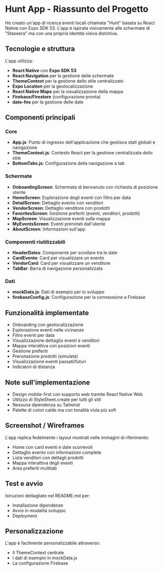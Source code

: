 # Hunt App - Riassunto del Progetto

Ho creato un'app di ricerca eventi locali chiamata "Hunt" basata su React Native con Expo SDK 53. L'app è ispirata visivamente alle schermate di "Staseera" ma con una propria identità visiva distintiva.

## Tecnologie e struttura

L'app utilizza:
- **React Native** con **Expo SDK 53**
- **React Navigation** per la gestione delle schermate
- **ThemeContext** per la gestione dello stile centralizzato
- **Expo Location** per la geolocalizzazione
- **React Native Maps** per la visualizzazione della mappa
- **Firebase/Firestore** (configurazione pronta)
- **date-fns** per la gestione delle date

## Componenti principali

### Core
- **App.js**: Punto di ingresso dell'applicazione che gestisce stati globali e navigazione
- **ThemeContext.js**: Contesto React per la gestione centralizzata dello stile
- **BottomTabs.js**: Configurazione della navigazione a tab

### Schermate
- **OnboardingScreen**: Schermata di benvenuto con richiesta di posizione utente
- **HomeScreen**: Esplorazione degli eventi con filtro per data
- **DetailScreen**: Dettaglio evento con venditori
- **VendorScreen**: Dettaglio venditore con prodotti
- **FavoritesScreen**: Gestione preferiti (eventi, venditori, prodotti)
- **MapScreen**: Visualizzazione eventi sulla mappa
- **MyEventsScreen**: Eventi prenotati dall'utente
- **AboutScreen**: Informazioni sull'app

### Componenti riutilizzabili
- **HeaderDates**: Componente per scrollare tra le date
- **CardEvento**: Card per visualizzare un evento
- **VendorCard**: Card per visualizzare un venditore
- **TabBar**: Barra di navigazione personalizzata

### Dati
- **mockData.js**: Dati di esempio per lo sviluppo
- **firebaseConfig.js**: Configurazione per la connessione a Firebase

## Funzionalità implementate
- Onboarding con geolocalizzazione
- Esplorazione eventi nelle vicinanze
- Filtro eventi per data
- Visualizzazione dettaglio eventi e venditori
- Mappa interattiva con posizioni eventi
- Gestione preferiti
- Prenotazione prodotti (simulata)
- Visualizzazione eventi passati/futuri
- Indicatori di distanza

## Note sull'implementazione
- Design mobile-first con supporto web tramite React Native Web
- Utilizzo di StyleSheet.create per tutti gli stili
- Nessuna dipendenza su Tailwind
- Palette di colori calde ma con tonalità viola più soft

## Screenshot / Wireframes
L'app replica fedelmente i layout mostrati nelle immagini di riferimento:
- Home con card eventi e date scorrevoli
- Dettaglio evento con informazioni complete
- Lista venditori con dettagli prodotti
- Mappa interattiva degli eventi
- Area preferiti multitab

## Test e avvio
Istruzioni dettagliate nel README.md per:
- Installazione dipendenze
- Avvio in modalità sviluppo
- Deployment

## Personalizzazione
L'app è facilmente personalizzabile attraverso:
- Il ThemeContext centrale
- I dati di esempio in mockData.js
- La configurazione Firebase